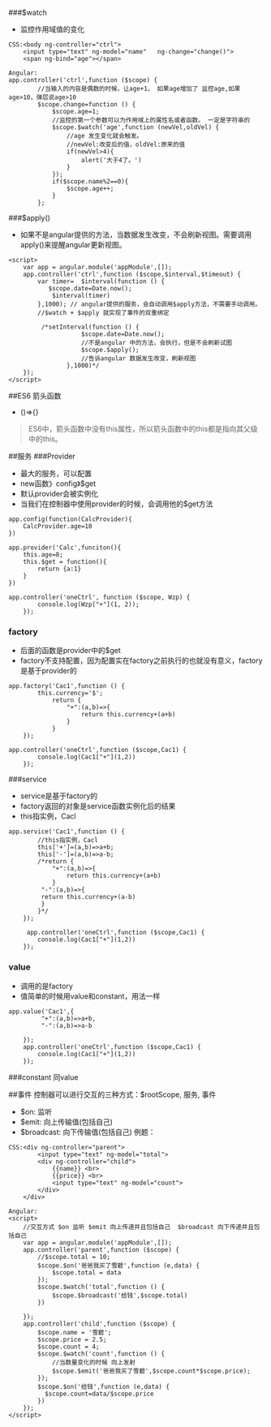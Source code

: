 ###$watch
- 监控作用域值的变化
```
CSS:<body ng-controller="ctrl">
    <input type="text" ng-model="name"   ng-change="change()">
    <span ng-bind="age"></span>
    
Angular:
app.controller('ctrl',function ($scope) {
        //当输入的内容是偶数的时候，让age+1， 如果age增加了 监控age,如果age>10，弹层说age>10
        $scope.change=function () {
            $scope.age=1;
            //监控的第一个参数可以为作用域上的属性名或者函数。 一定是字符串的
            $scope.$watch('age',function (newVel,oldVel) {
                //age 发生变化就会触发。
                //newVel:改变后的值，oldVel:原来的值
                if(newVel>4){
                    alert('大于4了。')
                }
            });
            if($scope.name%2==0){
                $scope.age++;
            }
        };
```

###$apply() 
- 如果不是angular提供的方法，当数据发生改变，不会刷新视图。需要调用apply()来提醒angular更新视图。
```
<script>
    var app = angular.module('appModule',[]);
    app.controller('ctrl',function ($scope,$interval,$timeout) {
        var timer=  $interval(function () {
           $scope.date=Date.now();
            $interval(timer)
        },1000); // angular提供的服务，会自动调用$apply方法，不需要手动调用。
        //$watch + $apply 就实现了事件的双重绑定
        
         /*setInterval(function () {
                    $scope.date=Date.now();
                    //不是angular 中的方法，会执行，但是不会刷新试图
                    $scope.$apply();
                    //告诉angular 数据发生改变，刷新视图
                },1000)*/
    });
</script>
```
##ES6 箭头函数
- ()=>{}
> ES6中，箭头函数中没有this属性，所以箭头函数中的this都是指向其父级中的this。



##服务
###Provider
- 最大的服务，可以配置
- new函数》config》$get
- 默认provider会被实例化
- 当我们在控制器中使用provider的时候，会调用他的$get方法
```
app.config(function(CalcProvider){
    CalcProvider.age=10
})

app.provider('Calc',funciton(){
    this.age=8;
    this.$get = function(){
        return {a:1}   
    }
})

app.controller('oneCtrl', function ($scope, Wzp) {
        console.log(Wzp["+"](1, 2));
    });
```

### factory
- 后面的函数是provider中的$get
- factory不支持配置，因为配置实在factory之前执行的也就没有意义，factory是基于provider的
```
app.factory('Cac1',function () {  
        this.currency='$';
            return {
                "+":(a,b)=>{
                    return this.currency+(a+b)
                }
            }
    });

app.controller('oneCtrl',function ($scope,Cac1) {
        console.log(Cac1["+"](1,2))
    });
```

###service
- service是基于factory的
- factory返回的对象是service函数实例化后的结果
- this指实例，Cacl
```
app.service('Cac1',function () {
        //this指实例，Cacl
        this['+']=(a,b)=>a+b;
        this['-']=(a,b)=>a-b;
        /*return {
            "+":(a,b)=>{
                return this.currency+(a+b)
            }
         "-":(a,b)=>{
         return this.currency+(a-b)
         }
        }*/
    });

     app.controller('oneCtrl',function ($scope,Cac1) {
        console.log(Cac1["+"](1,2))
    });
```
### value
- 调用的是factory
- 值简单的时候用value和constant，用法一样
```
app.value('Cac1',{
         "+":(a,b)=>a+b,
         "-":(a,b)=>a-b

    });
    app.controller('oneCtrl',function ($scope,Cac1) {
        console.log(Cac1["+"](1,2))
    });
```

###constant 同value


##事件
控制器可以进行交互的三种方式：$rootScope, 服务, 事件
- $on: 监听
- $emit: 向上传输值(包括自己)
- $broadcast: 向下传输值(包括自己) 
例题：
```
CSS:<div ng-controller="parent">
        <input type="text" ng-model="total">
        <div ng-controller="child">
            {{name}} <br>
            {{price}} <br>
            <input type="text" ng-model="count">
        </div>
    </div>
    
Angular:
<script>
    //交互方式 $on 监听 $emit 向上传递并且包括自己  $broadcast 向下传递并且包括自己
    var app = angular.module('appModule',[]);
    app.controller('parent',function ($scope) {
        //$scope.total = 10;
        $scope.$on('爸爸我买了雪碧',function (e,data) {
            $scope.total = data
        });
        $scope.$watch('total',function () {
            $scope.$broadcast('给钱',$scope.total)
        })

    });
    app.controller('child',function ($scope) {
        $scope.name = '雪碧';
        $scope.price = 2.5;
        $scope.count = 4;
        $scope.$watch('count',function () {
            //当数量变化的时候 向上发射
            $scope.$emit('爸爸我买了雪碧',$scope.count*$scope.price);
        });
        $scope.$on('给钱',function (e,data) {
          $scope.count=data/$scope.price
        })
    });
</script>
```